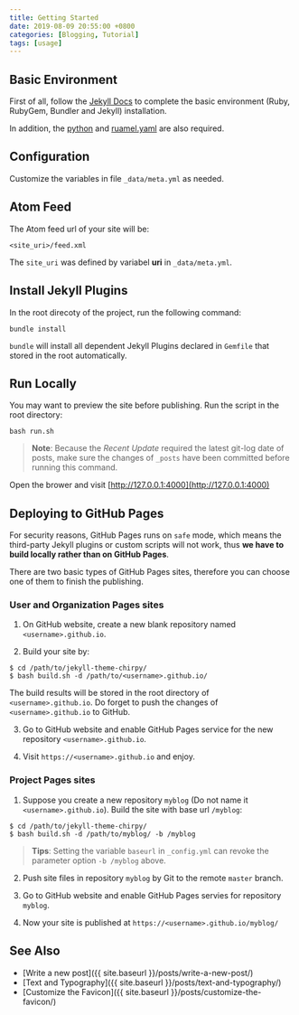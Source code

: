 ```yaml
---
title: Getting Started
date: 2019-08-09 20:55:00 +0800
categories: [Blogging, Tutorial]
tags: [usage]
---
```



## Basic Environment

First of all, follow the [Jekyll Docs](https://jekyllrb.com/docs/installation/)  to complete the basic environment (Ruby, RubyGem, Bundler and Jekyll)  installation.

In addition, the [python](https://www.python.org/downloads/) and [ruamel.yaml](https://pypi.org/project/ruamel.yaml/) are also required.

## Configuration

Customize the variables in file `_data/meta.yml` as needed.

## Atom Feed

The Atom feed url of your site will be:

```
<site_uri>/feed.xml
```

The `site_uri` was defined by variabel **uri** in `_data/meta.yml`.

## Install Jekyll Plugins

In the root direcoty of the project, run the following command:

```
bundle install
```

`bundle` will install all dependent Jekyll Plugins declared in `Gemfile` that stored in the root automatically.

##  Run Locally

You may want to preview the site before publishing. Run the script in the root directory:

```
bash run.sh
```

>**Note**: Because the *Recent Update* required the latest git-log date of posts, make sure the changes of `_posts` have been committed before running this command. 

Open the brower and visit [http://127.0.0.1:4000](http://127.0.0.1:4000) 

##  Deploying to GitHub Pages

For security reasons, GitHub Pages runs on `safe` mode, which means the third-party Jekyll plugins or custom scripts will not work, thus **we have to build locally rather than on GitHub Pages**.

There are two basic types of GitHub Pages sites, therefore you can choose one of them to finish the publishing.

###  User and Organization Pages sites

1) On GitHub website, create a new blank repository named `<username>.github.io`.

2) Build your site by:

```console
$ cd /path/to/jekyll-theme-chirpy/
$ bash build.sh -d /path/to/<username>.github.io/
```

The build results will be stored in the root directory of `<username>.github.io`. Do forget to push the changes of `<username>.github.io` to GitHub.

3) Go to GitHub website and enable GitHub Pages service for the new repository `<username>.github.io`.

4) Visit `https://<username>.github.io` and enjoy.


###  Project Pages sites

1) Suppose you create a new repository `myblog` (Do not name it `<username>.github.io`). Build the site with base url `/myblog`:

```console
$ cd /path/to/jekyll-theme-chirpy/
$ bash build.sh -d /path/to/myblog/ -b /myblog
```

> **Tips**: Setting the variable `baseurl` in `_config.yml` can revoke the parameter option `-b /myblog` above.

2) Push site files in repository `myblog` by Git to the remote `master` branch.

3) Go to GitHub website and enable GitHub Pages servies for repository `myblog`.

4) Now your site is published at `https://<username>.github.io/myblog/`


## See Also

* [Write a new post]({{ site.baseurl }}/posts/write-a-new-post/)
* [Text and Typography]({{ site.baseurl }}/posts/text-and-typography/)
* [Customize the Favicon]({{ site.baseurl }}/posts/customize-the-favicon/)
